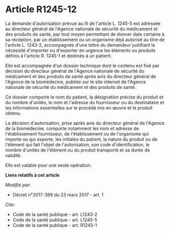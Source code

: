 # Article R1245-12

La demande d'autorisation prévue au III de l'article L. 1245-5 est adressée au directeur général de l'Agence nationale de
sécurité du médicament et des produits de santé, par tout moyen permettant de donner date certaine à sa réception, par un
établissement ou un organisme déjà autorisé au titre de l'article L. 1243-2, accompagnée d'une lettre du demandeur justifiant
la nécessité d'importer ou d'exporter en urgence les éléments ou produits définis à l'article R. 1245-1 et destinés à un
patient. 

Elle est accompagnée d'un dossier technique dont le contenu est fixé par décision du directeur général de l'Agence nationale
de sécurité du médicament et des produits de santé après avis du directeur général de l'Agence de la biomédecine, publiée sur
le site internet de l'Agence nationale de sécurité du médicament et des produits de santé. 

Ce dossier comporte le nom du patient, la désignation précise du produit et du nombre d'unités, le nom et l'adresse du
fournisseur ou du destinataire et les informations essentielles sur le procédé mis en œuvre et le produit obtenu. 

La décision d'autorisation, prise après avis du directeur général de l'Agence de la biomédecine, comporte notamment les nom
et adresse de l'établissement fournisseur, de l'établissement ou de l'organisme qui importe ou qui exporte, les initiales du
patient, la nature du produit ou de l'élément qui fait l'objet de l'autorisation, son code d'identification, le nombre
d'unités de l'élément ou du produit transporté et sa durée de validité. 

Elle est valable pour une seule opération.

**Liens relatifs à cet article**

_Modifié par_:

  - Décret n°2017-389 du 23 mars 2017 - art. 1

_Cite_:

  - Code de la santé publique - art. L1243-2
  - Code de la santé publique - art. L1245-5
  - Code de la santé publique - art. R1245-1
